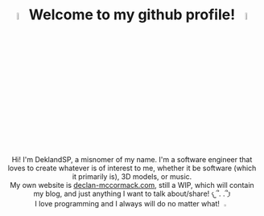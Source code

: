 <h1 align="center"> <img src="https://media1.giphy.com/media/v1.Y2lkPTc5MGI3NjExaWYyczBraHNmZzJmdHQzcmw0cnlrZXMza3IyaXBtOWNrcjBzZW51dyZlcD12MV9pbnRlcm5hbF9naWZfYnlfaWQmY3Q9cw/3pV1IMQQMHYTw7gR8y/giphy.gif" width="6%"> Welcome to my github profile! <img src="https://media1.giphy.com/media/v1.Y2lkPTc5MGI3NjExaWYyczBraHNmZzJmdHQzcmw0cnlrZXMza3IyaXBtOWNrcjBzZW51dyZlcD12MV9pbnRlcm5hbF9naWZfYnlfaWQmY3Q9cw/3pV1IMQQMHYTw7gR8y/giphy.gif" width="6%"> </h1>
<br>
<p align="center">
  Hi! I'm DeklandSP, a misnomer of my name. I'm a software engineer that loves to create whatever is of interest to me, whether it be software (which it primarily is), 3D models, or music.<br /> My own website is <a href="https://github.com/DeklandSP" target="_blank">declan-mccormack.com</a>, still a WIP, which will contain my blog, and just anything I want to talk about/share! 𐔌՞. .՞𐦯<br /> I love programming and I always will do no matter what! <img src="https://media1.giphy.com/media/v1.Y2lkPTc5MGI3NjExY255djlnZHRrMHVudThrdmtnbTlnOGx3YWN4N2tvczY4Mm1hN2l0NSZlcD12MV9pbnRlcm5hbF9naWZfYnlfaWQmY3Q9Zw/q3OZluiy6kqN0SpLIT/giphy.gif" width="3%">
</p>
<br>
